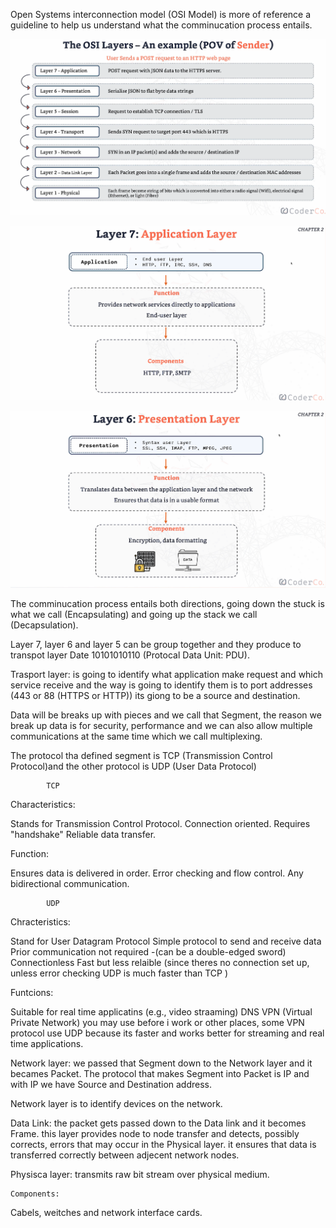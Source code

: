 Open Systems interconnection model (OSI Model) is more of reference a guideline to help us understand what the comminucation process entails.

![Image Alt](https://github.com/hashim1sharif/DevOps-Journey/blob/042934aa0855397a2e434ca26abc1a982d2c7e0d/network/Screenshot%202025-08-18%20160220.png)


![Image Alt](https://github.com/hashim1sharif/DevOps-Journey/blob/02bd8ea5897cf95f0d05df76fdc012b9c0db71cf/network/Screenshot%202025-08-18%20160613.png)

![Image Alt](https://github.com/hashim1sharif/DevOps-Journey/blob/f2ec69d973af1d9bae4247af3dd8357274eb801e/network/Screenshot%202025-08-18%20160558.png)


The comminucation process entails both directions, going down the stuck is what we call (Encapsulating) and going up the stack we call (Decapsulation).

Layer 7, layer 6 and layer 5 can be group together and they produce to transpot layer Date 10101010110 (Protocal Data Unit: PDU).

Trasport layer: is going to identify what application make request and which service receive and the way is going to identify them is to port addresses (443 or 88 (HTTPS or HTTP)) its giong to be a source and destination.

Data will be breaks up with pieces and we call that Segment, the reason we break up data is for security, performance and we can also allow multiple communications at the same time which we call multiplexing.

The protocol tha defined segment is TCP (Transmission Control Protocol)and the other protocol is UDP (User Data Protocol)

            TCP

Characteristics:

Stands for Transmission Control Protocol.
Connection oriented.
Requires "handshake"
Reliable data transfer.

Function:

Ensures data is delivered in order.
Error checking and flow control.
Any bidirectional communication.

            UDP

Chracteristics:

Stand for User Datagram Protocol
Simple protocol to send and receive data
Prior communication not required -(can be a double-edged sword)
Connectionless
Fast but less relaible (since theres no connection set up, unless error checking UDP is much faster than TCP )

Funtcions:

Suitable for real time applicatins (e.g., video straaming)
DNS
VPN (Virtual Private Network) you may use before i work or other places, some VPN protocol use UDP because its faster and works better for streaming and real time applications.

Network layer: we passed that Segment down to the Network layer and it becames Packet.
The protocol that makes Segment into Packet is IP and with IP we have Source and Destination address.

Network layer is to identify devices on the network.

Data Link: the packet gets passed down to the Data link and it becomes Frame. this layer provides node to node transfer and detects, possibly corrects, errors that may occur in the Physical layer. it ensures that data is transferred correctly between adjecent network nodes.

Physisca layer: transmits raw bit stream over physical medium.

    Components:

Cabels, weitches and network interface cards.

